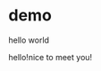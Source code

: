 # demo
hello world

<html>
<head>
<title>hello github</title>
</head>
<body>
hello!nice to meet you!
</body>
</html>
